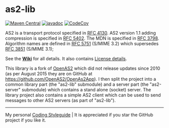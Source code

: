 # as2-lib

[![Maven Central](https://img.shields.io/maven-central/v/com.helger.as2/as2-lib-parent-pom)](https://img.shields.io/maven-central/v/com.helger.as2/as2-lib-parent-pom)
[![javadoc](https://javadoc.io/badge2/com.helger.as2/as2-lib/javadoc.svg)](https://javadoc.io/doc/com.helger.as2/as2-lib)
[![CodeCov](https://codecov.io/gh/phax/ph-as2/branch/master/graph/badge.svg)](https://codecov.io/gh/phax/ph-as2)

AS2 is a transport protocol specified in [RFC 4130](http://www.ietf.org/rfc/rfc4130.txt).
AS2 version 1.1 adding compression is specified in [RFC 5402](http://www.ietf.org/rfc/rfc5402.txt).
The MDN is specified in [RFC 3798](http://www.ietf.org/rfc/rfc3798.txt).
Algorithm names are defined in [RFC 5751](https://www.ietf.org/rfc/rfc5751.txt) (S/MIME 3.2) which supersedes [RFC 3851](https://www.ietf.org/rfc/rfc3851.txt) (S/MIME 3.1);

See the **[Wiki](https://github.com/phax/as2-lib/wiki)** for all details.
It also contains [License details](https://github.com/phax/as2-lib/wiki/Licensing). 

This library is a fork of [OpenAS2](http://sourceforge.net/projects/openas2/) which did not 
release updates since 2010 (as per August 2015 they are on GitHub at https://github.com/OpenAS2/OpenAs2App). I then split the project into a common library part (the "as2-lib" submodule)
and a server part (the "as2-server" submodule) which contains a stand alone (socket) server. The library project also contains a simple AS2 client which can be used to send messages to other AS2 servers (as part of "as2-lib").

---

My personal [Coding Styleguide](https://github.com/phax/meta/blob/master/CodingStyleguide.md) |
It is appreciated if you star the GitHub project if you like it.